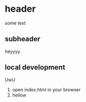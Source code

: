 # header 

some text 

## subheader 

heyyyy

## local development 
UwU
1. open index.html in your browser
2. hellow 

